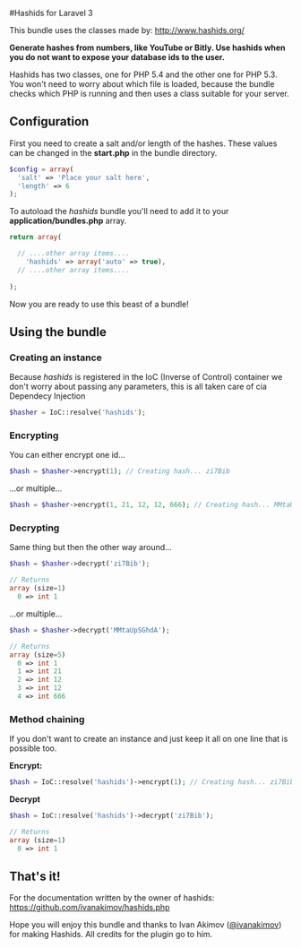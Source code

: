 #Hashids for Laravel 3

This bundle uses the classes made by: http://www.hashids.org/

<b>Generate hashes from numbers, like YouTube or Bitly.
Use hashids when you do not want to expose your database ids to the user.</b>

Hashids has two classes, one for PHP 5.4 and the other one for PHP 5.3.
You won't need to worry about which file is loaded, because the bundle checks
which PHP is running and then uses a class suitable for your server.

## Configuration

First you need to create a salt and/or length of the hashes.
These values can be changed in the <b>start.php</b> in the bundle directory.

```php
$config = array(
  'salt' => 'Place your salt here',
  'length' => 6
);
```

To autoload the <i>hashids</i> bundle you'll need to add it to your <b>application/bundles.php</b> array.

```php
return array(

  // ....other array items....
	'hashids' => array('auto' => true),
  // ....other array items....
  
);
```

Now you are ready to use this beast of a bundle!

## Using the bundle

### Creating an instance
Because <i>hashids</i> is registered in the IoC (Inverse of Control) container
we don't worry about passing any parameters, this is all taken care of cia Dependecy Injection
```php
$hasher = IoC::resolve('hashids');
```

### Encrypting
You can either encrypt one id...
```php
$hash = $hasher->encrypt(1); // Creating hash... zi7Bib
```
...or multiple...
```php
$hash = $hasher->encrypt(1, 21, 12, 12, 666); // Creating hash... MMtaUpSGhdA
```

### Decrypting
Same thing but then the other way around...
```php
$hash = $hasher->decrypt('zi7Bib');

// Returns
array (size=1)
  0 => int 1
```
...or multiple...
```php
$hash = $hasher->decrypt('MMtaUpSGhdA');

// Returns
array (size=5)
  0 => int 1
  1 => int 21
  2 => int 12
  3 => int 12
  4 => int 666
```

### Method chaining
If you don't want to create an instance and just keep it all on one line that is possible too.

<b>Encrypt:</b>
```php
$hash = IoC::resolve('hashids')->encrypt(1); // Creating hash... zi7Bib
```
<b>Decrypt</b>
```php
$hash = IoC::resolve('hashids')->decrypt('zi7Bib');

// Returns
array (size=1)
  0 => int 1
```

## That's it!
For the documentation written by the owner of hashids: https://github.com/ivanakimov/hashids.php

Hope you will enjoy this bundle
and thanks to Ivan Akimov ([@ivanakimov](http://twitter.com/ivanakimov "@ivanakimov")) for making Hashids.
All credits for the plugin go to him.
